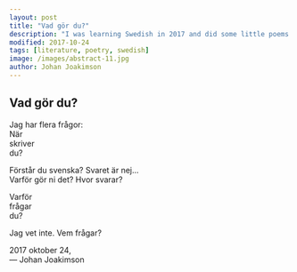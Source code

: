 ```yaml
---
layout: post
title: "Vad gör du?"
description: "I was learning Swedish in 2017 and did some little poems to help me train"
modified: 2017-10-24
tags: [literature, poetry, swedish]
image: /images/abstract-11.jpg
author: Johan Joakimson
---
```


## Vad gör du?

Jag har flera frågor:</br>
När</br>
skriver</br>
du?</br>

Förstår du svenska? Svaret är nej...</br>
Varför gör ni det? Hvor svarar?</br>

Varför</br>
frågar</br>
du?</br>

Jag vet inte. Vem frågar?

2017 oktober 24,</br>
— Johan Joakimson</br>
